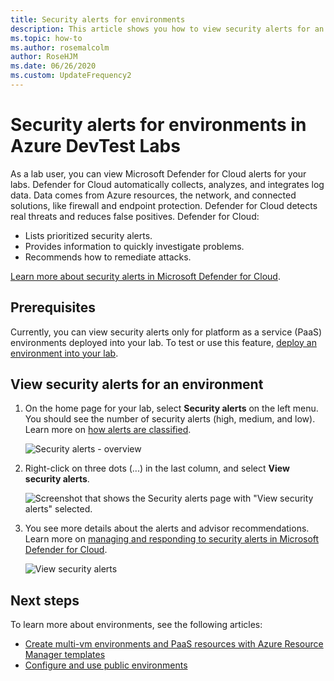 ```yaml
---
title: Security alerts for environments
description: This article shows you how to view security alerts for an environment in DevTest Labs and take an appropriate action. 
ms.topic: how-to
ms.author: rosemalcolm
author: RoseHJM
ms.date: 06/26/2020
ms.custom: UpdateFrequency2
---
```


# Security alerts for environments in Azure DevTest Labs
As a lab user, you can view Microsoft Defender for Cloud alerts for your labs. Defender for Cloud automatically collects, analyzes, and integrates log data. Data comes from Azure resources, the network, and connected solutions, like firewall and endpoint protection. Defender for Cloud detects real threats and reduces false positives. Defender for Cloud:

- Lists prioritized security alerts.
- Provides information to quickly investigate problems.
- Recommends how to remediate attacks.

[Learn more about security alerts in Microsoft Defender for Cloud](../security-center//security-center-alerts-overview.md).


## Prerequisites
Currently, you can view security alerts only for platform as a service (PaaS) environments deployed into your lab. To test or use this feature, [deploy an environment into your lab](devtest-lab-create-environment-from-arm.md). 

## View security alerts for an environment

1. On the home page for your lab, select **Security alerts** on the left menu. You should see the number of security alerts (high, medium, and low). Learn more on [how alerts are classified](../security-center/security-center-alerts-overview.md#how-are-alerts-classified).

    ![Security alerts - overview](./media/environment-security-alerts/security-alerts-overview-page.png)
2. Right-click on three dots (...) in the last column, and select **View security alerts**. 

    ![Screenshot that shows the Security alerts page with "View security alerts" selected.](./media/environment-security-alerts/view-security-alerts-menu.png)
    
3. You see more details about the alerts and advisor recommendations. Learn more on [managing and responding to security alerts in Microsoft Defender for Cloud](../security-center/security-center-managing-and-responding-alerts.md).

    ![View security alerts](./media/environment-security-alerts/advisor-recommendations.png)


## Next steps
To learn more about environments, see the following articles:

- [Create multi-vm environments and PaaS resources with Azure Resource Manager templates](devtest-lab-create-environment-from-arm.md)
- [Configure and use public environments](devtest-lab-configure-use-public-environments.md)
